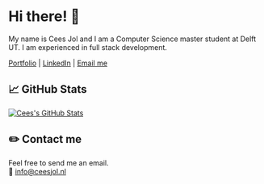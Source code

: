 # Hi there! 👋

My name is Cees Jol and I am a Computer Science master student at Delft UT. I am experienced in full stack development.

[Portfolio][1] | [LinkedIn][2] | [Email me](mailto:info@ceesjol.nl)

## 📈 GitHub Stats

<a href="https://github.com/CeesJol/">
  <img align="center" src="https://github-readme-stats.vercel.app/api?username=CeesJol&show_icons=true&line_height=27&count_private=true&title_color=ffffff&text_color=c9cacc&icon_color=2bbc8a&bg_color=1d1f21" alt="Cees's GitHub Stats" />
</a>

## ✏️ Contact me

Feel free to send me an email.  
📧 [info@ceesjol.nl](mailto:info@ceesjol.nl)

<!-- links to social media accounts -->

[1]: https://ceesjol.nl/
[2]: https://www.linkedin.com/in/ceesjol/
